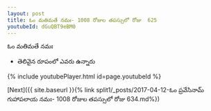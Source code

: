 ```yaml
---
layout: post
title: ఓం మతిమతే నమః- 1008 రోజుల తపస్సులో రోజు  625
youtubeId: dGuQBT9eBM0
---
```

 
 
 ఓం మతిమతే నమః  
 
 -  తెలివైన రూపంలో ఎవరు ఉన్నారు 
 
  
 
  
 
 
 
 
 
 


{% include youtubePlayer.html id=page.youtubeId %}
 
[Next]({{ site.baseurl }}{% link  split1/_posts/2017-04-12-ఓం ప్రవేసినామ్ గుహాపలాయ నమః- 1008 రోజుల తపస్సులో రోజు  634.md%})
 
